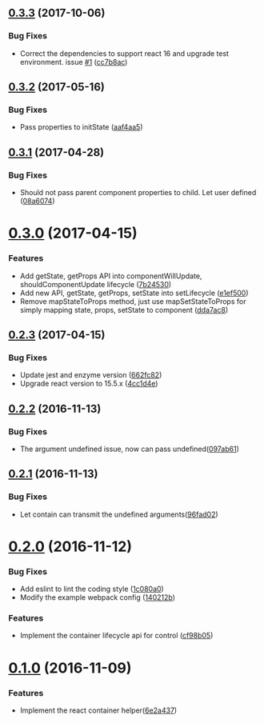<a name="0.3.3"></a>
## [0.3.3](https://github.com/jessy1092/react-container-helper/compare/v0.3.2...v0.3.3) (2017-10-06)


### Bug Fixes

* Correct the dependencies to support react 16 and upgrade test environment. issue [#1](https://github.com/jessy1092/react-container-helper/issues/1) ([cc7b8ac](https://github.com/jessy1092/react-container-helper/commit/cc7b8ac))



<a name="0.3.2"></a>
## [0.3.2](https://github.com/jessy1092/react-container-helper/compare/v0.3.1...v0.3.2) (2017-05-16)


### Bug Fixes

* Pass properties to initState ([aaf4aa5](https://github.com/jessy1092/react-container-helper/commit/aaf4aa5))



<a name="0.3.1"></a>
## [0.3.1](https://github.com/jessy1092/react-container-helper/compare/v0.3.0...v0.3.1) (2017-04-28)


### Bug Fixes

* Should not pass parent component properties to child. Let user defined ([08a6074](https://github.com/jessy1092/react-container-helper/commit/08a6074))



<a name="0.3.0"></a>
# [0.3.0](https://github.com/jessy1092/react-container-helper/compare/v0.2.3...v0.3.0) (2017-04-15)


### Features

* Add getState, getProps API into componentWillUpdate, shouldComponentUpdate lifecycle ([7b24530](https://github.com/jessy1092/react-container-helper/commit/7b24530))
* Add new API, getState, getProps, setState into setLifecycle ([e1ef500](https://github.com/jessy1092/react-container-helper/commit/e1ef500))
* Remove mapStateToProps method, just use mapSetStateToProps for simply mapping state, props, setState to component ([dda7ac8](https://github.com/jessy1092/react-container-helper/commit/dda7ac8))



<a name="0.2.3"></a>
## [0.2.3](https://github.com/jessy1092/react-container-helper/compare/v0.2.2...v0.2.3) (2017-04-15)


### Bug Fixes

* Update jest and enzyme version ([662fc82](https://github.com/jessy1092/react-container-helper/commit/662fc82))
* Upgrade react version to 15.5.x ([4cc1d4e](https://github.com/jessy1092/react-container-helper/commit/4cc1d4e))



<a name="0.2.2"></a>
## [0.2.2](https://github.com/jessy1092/react-container-helper/compare/v0.2.1...v0.2.2) (2016-11-13)


### Bug Fixes

* The argument undefined issue, now can pass undefined([097ab61](https://github.com/jessy1092/react-container-helper/commit/097ab61))



<a name="0.2.1"></a>
## [0.2.1](https://github.com/jessy1092/react-container-helper/compare/v0.2.0...v0.2.1) (2016-11-13)


### Bug Fixes

* Let contain can transmit the undefined arguments([96fad02](https://github.com/jessy1092/react-container-helper/commit/96fad02))



<a name="0.2.0"></a>
# [0.2.0](https://github.com/jessy1092/react-container-helper/compare/v0.1.0...v0.2.0) (2016-11-12)


### Bug Fixes

* Add eslint to lint the coding style ([1c080a0](https://github.com/jessy1092/react-container-helper/commit/1c080a0))
* Modify the example webpack config ([140212b](https://github.com/jessy1092/react-container-helper/commit/140212b))


### Features

* Implement the container lifecycle api for control ([cf98b05](https://github.com/jessy1092/react-container-helper/commit/cf98b05))



<a name="0.1.0"></a>
# [0.1.0](https://github.com/jessy1092/react-container-helper/compare/6e2a437...v0.1.0) (2016-11-09)


### Features

* Implement the react container helper([6e2a437](https://github.com/jessy1092/react-container-helper/commit/6e2a437))



